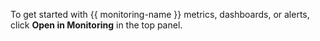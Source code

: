 To get started with {{ monitoring-name }} metrics, dashboards, or alerts, click **Open in Monitoring** in the top panel.

